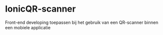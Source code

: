 # IonicQR-scanner
Front-end developing toepassen bij het gebruik van een QR-scanner binnen een mobiele applicatie
